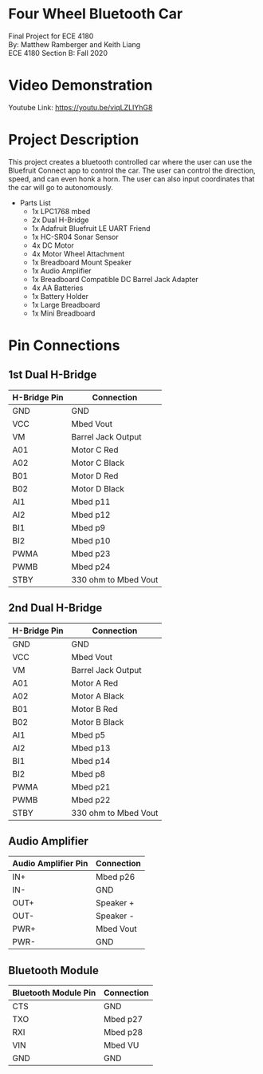 # Four Wheel Bluetooth Car
Final Project for ECE 4180 <br>
By: Matthew Ramberger and Keith Liang <br>
ECE 4180 Section B: Fall 2020 <br>
# Video Demonstration
Youtube Link: https://youtu.be/viqLZLIYhG8
# Project Description
This project creates a bluetooth controlled car where the user can use the Bluefruit Connect app to control the car. The user can control the direction, speed, and can even honk a horn. The user can also input coordinates that the car will go to autonomously.
*   Parts List
    *   1x LPC1768 mbed
    *   2x Dual H-Bridge
    *   1x Adafruit Bluefruit LE UART Friend
    *   1x HC-SR04 Sonar Sensor
    *   4x DC Motor
    *   4x Motor Wheel Attachment
    *   1x Breadboard Mount Speaker
    *   1x Audio Amplifier
    *   1x Breadboard Compatible DC Barrel Jack Adapter
    *   4x AA Batteries
    *   1x Battery Holder
    *   1x Large Breadboard
    *   1x Mini Breadboard
# Pin Connections
## 1st Dual H-Bridge
| H-Bridge Pin      | Connection         |
| ------------- | ------------- |
| GND  | GND  |
| VCC  | Mbed Vout  |
| VM  | Barrel Jack Output  |
| A01  | Motor C Red |
| A02  | Motor C Black  |
| B01  | Motor D Red  |
| B02  | Motor D Black  |
| AI1  | Mbed p11 |
| AI2  | Mbed p12 |
| BI1  | Mbed p9 |
| BI2  | Mbed p10 |
| PWMA | Mbed p23 |
| PWMB | Mbed p24 |
| STBY | 330 ohm to Mbed Vout |

## 2nd Dual H-Bridge
| H-Bridge Pin      | Connection         |
| ------------- | ------------- |
| GND  | GND  |
| VCC  | Mbed Vout  |
| VM  | Barrel Jack Output  |
| A01  | Motor A Red |
| A02  | Motor A Black  |
| B01  | Motor B Red  |
| B02  | Motor B Black  |
| AI1  | Mbed p5 |
| AI2  | Mbed p13 |
| BI1  | Mbed p14 |
| BI2  | Mbed p8 |
| PWMA | Mbed p21 |
| PWMB | Mbed p22 |
| STBY | 330 ohm to Mbed Vout |

## Audio Amplifier
| Audio Amplifier Pin      | Connection         |
| ------------- | ------------- |
| IN+  | Mbed p26  |
| IN-  | GND  |
| OUT+  | Speaker +  |
| OUT-  | Speaker - |
| PWR+  | Mbed Vout  |
| PWR-  | GND  |

## Bluetooth Module 
| Bluetooth Module Pin      | Connection         |
| ------------- | ------------- |
| CTS  | GND  |
| TXO  | Mbed p27  |
| RXI  | Mbed p28  |
| VIN  | Mbed VU |
| GND  | GND  |
